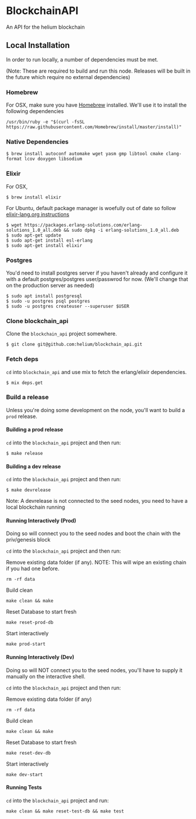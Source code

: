 # BlockchainAPI

An API for the helium blockchain

## Local Installation

In order to run locally, a number of dependencies must be met.

(Note: These are required to build and run this node. Releases will be built in the future which require no external dependencies)

### Homebrew

For OSX, make sure you have [Homebrew](https://brew.sh/) installed. We'll use it to install the following dependencies

```
/usr/bin/ruby -e "$(curl -fsSL https://raw.githubusercontent.com/Homebrew/install/master/install)"
```

### Native Dependencies

```
$ brew install autoconf automake wget yasm gmp libtool cmake clang-format lcov doxygen libsodium
```

### Elixir
For OSX,
```
$ brew install elixir
```
For Ubuntu, default package manager is woefully out of date so follow [elixir-lang.org instructions](https://elixir-lang.org/install.html#unix-and-unix-like)
```
$ wget https://packages.erlang-solutions.com/erlang-solutions_1.0_all.deb && sudo dpkg -i erlang-solutions_1.0_all.deb
$ sudo apt-get update
$ sudo apt-get install esl-erlang
$ sudo apt-get install elixir
```

### Postgres

You'd need to install postgres server if you haven't already and configure it with a default postgres/postgres user/passwrod for now. (We'll change that on the production server as needed)

```
$ sudo apt install postgresql
$ sudo -u postgres psql postgres
$ sudo -u postgres createuser --superuser $USER
```


### Clone blockchain_api

Clone the `blockchain_api` project somewhere.

```
$ git clone git@github.com:helium/blockchain_api.git
```

### Fetch deps

`cd` into `blockchain_api` and use mix to fetch the erlang/elixir dependencies.

```
$ mix deps.get
```

### Build a release

Unless you're doing some development on the node, you'll want to build a `prod` release.

#### Building a prod release
`cd` into the `blockchain_api` project and then run:

```
$ make release
```

#### Building a dev release
`cd` into the `blockchain_api` project and then run:

```
$ make devrelease
```

Note: A devrelease is not connected to the seed nodes, you need to have a local blockchain running

#### Running Interactively (Prod)
Doing so will connect you to the seed nodes and boot the chain with the priv/genesis block

`cd` into the `blockchain_api` project and then run:

Remove existing data folder (if any). NOTE: This will wipe an existing chain if you had one before.

```rm -rf data```

Build clean

```make clean && make```

Reset Database to start fresh

```make reset-prod-db```

Start interactively

```make prod-start```


#### Running Interactively (Dev)
Doing so will NOT connect you to the seed nodes, you'll have to supply it manually on the interactive shell.

`cd` into the `blockchain_api` project and then run:

Remove existing data folder (if any)

```rm -rf data```

Build clean

```make clean && make```

Reset Database to start fresh

```make reset-dev-db```

Start interactively

```make dev-start```

#### Running Tests

`cd` into the `blockchain_api` project and run:

```
make clean && make reset-test-db && make test
```
